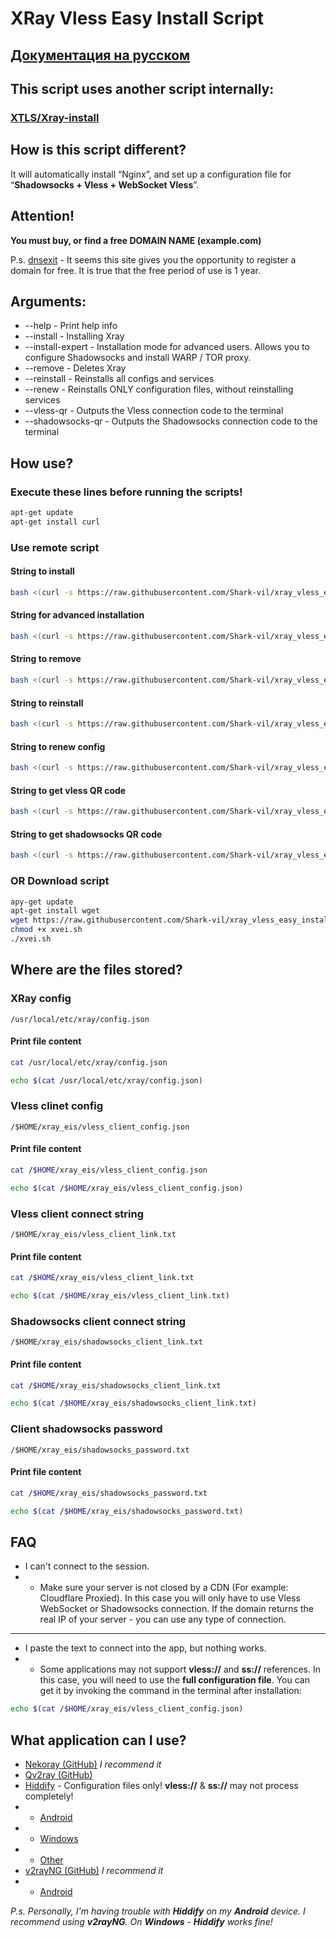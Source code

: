 # XRay Vless Easy Install Script

## [Документация на русском](./RU.md)

## This script uses another script internally:
### [XTLS/Xray-install](https://github.com/XTLS/Xray-install/raw/main/install-release.sh)

## How is this script different?
It will automatically install “Nginx”, and set up a configuration file for “**Shadowsocks + Vless + WebSocket Vless**”.

## Attention!
**You must buy, or find a free DOMAIN NAME (example.com)**

P.s. [dnsexit](https://dnsexit.com/domains/free-second-level-domains/) - It seems this site gives you the opportunity to register a domain for free. It is true that the free period of use is 1 year.

## Arguments:
* --help - Print help info
* --install - Installing Xray
* --install-expert - Installation mode for advanced users. Allows you to configure Shadowsocks and install WARP / TOR proxy.
* --remove - Deletes Xray
* --reinstall - Reinstalls all configs and services
* --renew - Reinstalls ONLY configuration files, without reinstalling services
* --vless-qr - Outputs the Vless connection code to the terminal
* --shadowsocks-qr - Outputs the Shadowsocks connection code to the terminal

## How use?

### Execute these lines before running the scripts!
```bash
apt-get update
apt-get install curl
```

### Use remote script
#### String to install
```bash
bash <(curl -s https://raw.githubusercontent.com/Shark-vil/xray_vless_easy_install_script/master/xvei.sh) --install
```

#### String for advanced installation
```bash
bash <(curl -s https://raw.githubusercontent.com/Shark-vil/xray_vless_easy_install_script/master/xvei.sh) --install-expert
```

#### String to remove
```bash
bash <(curl -s https://raw.githubusercontent.com/Shark-vil/xray_vless_easy_install_script/master/xvei.sh) --remove
```

#### String to reinstall
```bash
bash <(curl -s https://raw.githubusercontent.com/Shark-vil/xray_vless_easy_install_script/master/xvei.sh) --reinstall
```

#### String to renew config
```bash
bash <(curl -s https://raw.githubusercontent.com/Shark-vil/xray_vless_easy_install_script/master/xvei.sh) --renew
```

#### String to get vless QR code
```bash
bash <(curl -s https://raw.githubusercontent.com/Shark-vil/xray_vless_easy_install_script/master/xvei.sh) --vless-qr
```

#### String to get shadowsocks QR code
```bash
bash <(curl -s https://raw.githubusercontent.com/Shark-vil/xray_vless_easy_install_script/master/xvei.sh) --shadowsocks-qr
```

### OR Download script
```bash
apy-get update
apt-get install wget
wget https://raw.githubusercontent.com/Shark-vil/xray_vless_easy_install_script/master/xvei.sh
chmod +x xvei.sh
./xvei.sh
```

## Where are the files stored?

### XRay config
```
/usr/local/etc/xray/config.json
```

#### Print file content
```bash
cat /usr/local/etc/xray/config.json
```
```bash
echo $(cat /usr/local/etc/xray/config.json)
```

### Vless clinet config
```
/$HOME/xray_eis/vless_client_config.json
```

#### Print file content
```bash
cat /$HOME/xray_eis/vless_client_config.json
```
```bash
echo $(cat /$HOME/xray_eis/vless_client_config.json)
```

### Vless client connect string
```
/$HOME/xray_eis/vless_client_link.txt
```

#### Print file content
```bash
cat /$HOME/xray_eis/vless_client_link.txt
```
```bash
echo $(cat /$HOME/xray_eis/vless_client_link.txt)
```

### Shadowsocks client connect string
```
/$HOME/xray_eis/shadowsocks_client_link.txt
```

#### Print file content
```bash
cat /$HOME/xray_eis/shadowsocks_client_link.txt
```
```bash
echo $(cat /$HOME/xray_eis/shadowsocks_client_link.txt)
```

### Client shadowsocks password
```
/$HOME/xray_eis/shadowsocks_password.txt
```

#### Print file content
```bash
cat /$HOME/xray_eis/shadowsocks_password.txt
```
```bash
echo $(cat /$HOME/xray_eis/shadowsocks_password.txt)
```

## FAQ
* I can't connect to the session.
* * Make sure your server is not closed by a CDN (For example: Сloudflare Proxied). In this case you will only have to use Vless WebSocket or Shadowsocks connection. If the domain returns the real IP of your server - you can use any type of connection.
---
* I paste the text to connect into the app, but nothing works.
* * Some applications may not support **vless://** and **ss://** references. In this case, you will need to use the **full configuration file**. You can get it by invoking the command in the terminal after installation:
```bash
echo $(cat /$HOME/xray_eis/vless_client_config.json)
```

## What application can I use?
* [Nekoray (GitHub)](https://github.com/MatsuriDayo/nekoray/releases/latest) *I recommend it*
* [Qv2ray (GitHub)](https://github.com/Qv2ray/Qv2ray/releases/latest)
* [Hiddify](https://hiddify.com/) - Configuration files only! **vless://** & **ss://** may not process completely!
* * [Android](https://play.google.com/store/apps/details?id=app.hiddify.com)
* * [Windows](https://apps.microsoft.com/detail/9pdfnl3qv2s5)
* * [Other](https://app.hiddify.com/)
* [v2rayNG (GitHub)](https://github.com/2dust/v2rayNG/releases/latest) *I recommend it*
* * [Android](https://play.google.com/store/apps/details?id=com.v2ray.ang)

*P.s. Personally, I'm having trouble with **Hiddify** on my **Android** device. I recommend using **v2rayNG**. On **Windows** - **Hiddify** works fine!*